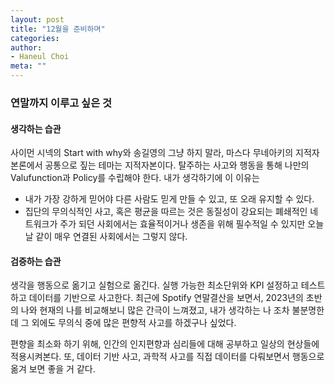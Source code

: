 ```yaml
---
layout: post
title: "12월을 준비하며"
categories: 
author:
- Haneul Choi
meta: ""
---
```


### 연말까지 이루고 싶은 것
#### 생각하는 습관
사이먼 시넥의 Start with why와 송길영의 그냥 하지 말라, 마스다 무네아키의 지적자본론에서 공통으로 짚는 테마는 지적자본이다.
탈주하는 사고와 행동을 통해 나만의 Valufunction과 Policy를 수립해야 한다. 내가 생각하기에 이 이유는
- 내가 가장 강하게 믿어야 다른 사람도 믿게 만들 수 있고, 또 오래 유지할 수 있다.
- 집단의 무의식적인 사고, 혹은 평균을 따르는 것은 동질성이 강요되는 폐쇄적인 네트워크가 주가 되던 사회에서는 효율적이거나 생존을 위해 필수적일 수 있지만 오늘날 같이 매우 연결된 사회에서는 그렇지 않다.

#### 검증하는 습관
생각을 행동으로 옮기고 실험으로 옮긴다. 실행 가능한 최소단위와 KPI 설정하고 테스트하고 데이터를 기반으로 사고한다.
최근에 Spotify 연말결산을 보면서, 2023년의 초반의 나와 현재의 나를 비교해보니 많은 간극이 느껴졌고, 내가 생각하는 나 조차 불분명한데 그 외에도
무의식 중에 많은 편향적 사고를 하겠구나 싶었다.

편향을 최소화 하기 위해, 인간의 인지편향과 심리들에 대해 공부하고 일상의 현상들에 적용시켜본다. 또, 데이터 기반 사고, 과학적 사고를 직접 데이터를 다뤄보면서 행동으로 옮겨 보면 좋을 거 같다.

